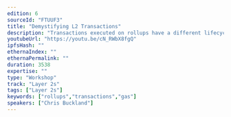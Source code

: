 ```yaml
---
edition: 6
sourceId: "FTUUF3"
title: "Demystifying L2 Transactions"
description: "Transactions executed on rollups have a different lifecycle to L1 transactions. In this hands-on workshop, for devs and users alike, we’ll use Arbitrum as a demonstration tool to send transactions, follow them through their different stages of finality and analyse what fees they pay."
youtubeUrl: "https://youtu.be/cN_RWbX8fgQ"
ipfsHash: ""
ethernaIndex: ""
ethernaPermalink: ""
duration: 3538
expertise: ""
type: "Workshop"
track: "Layer 2s"
tags: ["Layer 2s"]
keywords: ["rollups","transactions","gas"]
speakers: ["Chris Buckland"]
---
```

